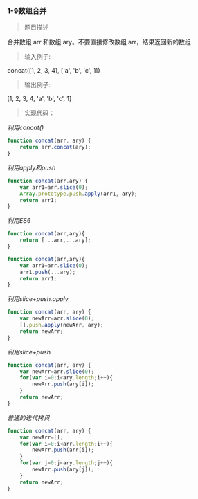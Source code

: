 ### 1-9数组合并

> 题目描述

合并数组 arr 和数组 ary。不要直接修改数组 arr，结果返回新的数组  


> 输入例子:

concat([1, 2, 3, 4], ['a', 'b', 'c', 1])

> 输出例子:

[1, 2, 3, 4, 'a', 'b', 'c', 1]

> 实现代码：


*利用concat()*
``` js
function concat(arr, ary) {
    return arr.concat(ary);
}
```

*利用apply和push*
```js
function concat(arr,ary) {
    var arr1=arr.slice(0);
    Array.prototype.push.apply(arr1, ary);
    return arr1;
}

```

*利用ES6*
```js
function concat(arr,ary){
	return [...arr,...ary];
}

function concat(arr,ary){
    var arr1=arr.slice(0);
    arr1.push(...ary);
    return arr1;
}
```

*利用slice+push.apply*
``` js
function concat(arr, ary) {
    var newArr=arr.slice(0);
    [].push.apply(newArr, ary);
    return newArr;
}
```

*利用slice+push*
``` js
function concat(arr, ary) {
    var newArr=arr.slice(0);
    for(var i=0;i<ary.length;i++){
        newArr.push(ary[i]);
    }
    return newArr;
}
```

*普通的迭代拷贝*
``` js
function concat(arr, ary) {
    var newArr=[];
    for(var i=0;i<arr.length;i++){
        newArr.push(arr[i]);
    }
    for(var j=0;j<ary.length;j++){
        newArr.push(ary[j]);
    }
    return newArr;
}
```
